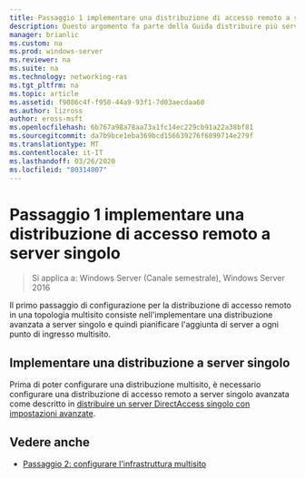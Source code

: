 ```yaml
---
title: Passaggio 1 implementare una distribuzione di accesso remoto a server singolo
description: Questo argomento fa parte della Guida distribuire più server di accesso remoto in una distribuzione multisito di Windows Server 2016.
manager: brianlic
ms.custom: na
ms.prod: windows-server
ms.reviewer: na
ms.suite: na
ms.technology: networking-ras
ms.tgt_pltfrm: na
ms.topic: article
ms.assetid: f9086c4f-f950-44a9-93f1-7d03aecdaa60
ms.author: lizross
author: eross-msft
ms.openlocfilehash: 6b767a98a78aa73a1fc14ec229cb91a22a38bf81
ms.sourcegitcommit: da7b9bce1eba369bcd156639276f6899714e279f
ms.translationtype: MT
ms.contentlocale: it-IT
ms.lasthandoff: 03/26/2020
ms.locfileid: "80314007"
---
```

# <a name="step-1-implement-a-single-server-remote-access-deployment"></a>Passaggio 1 implementare una distribuzione di accesso remoto a server singolo

>Si applica a: Windows Server (Canale semestrale), Windows Server 2016

Il primo passaggio di configurazione per la distribuzione di accesso remoto in una topologia multisito consiste nell'implementare una distribuzione avanzata a server singolo e quindi pianificare l'aggiunta di server a ogni punto di ingresso multisito.  
  
## <a name="implement-a-single-server-deployment"></a><a name="BKMK_1.1"></a>Implementare una distribuzione a server singolo  
Prima di poter configurare una distribuzione multisito, è necessario configurare una distribuzione di accesso remoto a server singolo avanzata come descritto in [distribuire un server DirectAccess singolo con impostazioni avanzate](https://technet.microsoft.com/windows-server-docs/networking/remote-access/directaccess/single-server-advanced/deploy-a-single-directaccess-server-with-advanced-settings).  
  
## <a name="see-also"></a><a name="BKMK_Links"></a>Vedere anche  
  
-   [Passaggio 2: configurare l'infrastruttura multisito](Step-2-Configure-the-Multisite-Infrastructure.md)  



